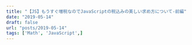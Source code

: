 ```yaml
---
title: "【JS】もうすぐ増税なのでJavaScriptの税込みの美しい求め方について-前編"
date: "2019-05-14"
draft: false
url: "posts/2019-05-14"
tags: ['Math', 'JavaScript',]
---
```


